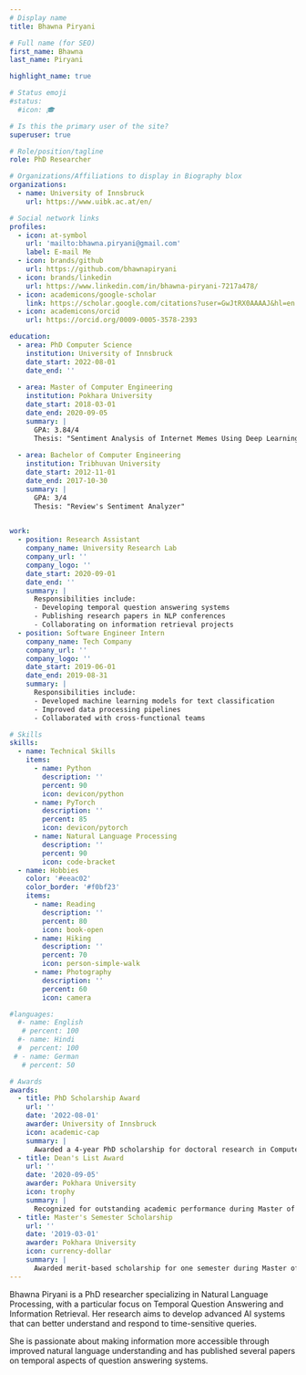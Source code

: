 ```yaml
---
# Display name
title: Bhawna Piryani

# Full name (for SEO)
first_name: Bhawna
last_name: Piryani

highlight_name: true

# Status emoji
#status:
  #icon: 🎓

# Is this the primary user of the site?
superuser: true

# Role/position/tagline
role: PhD Researcher

# Organizations/Affiliations to display in Biography blox
organizations:
  - name: University of Innsbruck
    url: https://www.uibk.ac.at/en/

# Social network links
profiles:
  - icon: at-symbol
    url: 'mailto:bhawna.piryani@gmail.com'
    label: E-mail Me
  - icon: brands/github
    url: https://github.com/bhawnapiryani
  - icon: brands/linkedin
    url: https://www.linkedin.com/in/bhawna-piryani-7217a478/
  - icon: academicons/google-scholar
    link: https://scholar.google.com/citations?user=GwJtRX0AAAAJ&hl=en
  - icon: academicons/orcid
    url: https://orcid.org/0009-0005-3578-2393

education:
  - area: PhD Computer Science
    institution: University of Innsbruck
    date_start: 2022-08-01
    date_end: ''
    
  - area: Master of Computer Engineering
    institution: Pokhara University
    date_start: 2018-03-01
    date_end: 2020-09-05
    summary: |
      GPA: 3.84/4  
      Thesis: "Sentiment Analysis of Internet Memes Using Deep Learning Approaches"
    
  - area: Bachelor of Computer Engineering
    institution: Tribhuvan University
    date_start: 2012-11-01
    date_end: 2017-10-30
    summary: |
      GPA: 3/4  
      Thesis: "Review's Sentiment Analyzer"
      

work:
  - position: Research Assistant
    company_name: University Research Lab
    company_url: ''
    company_logo: ''
    date_start: 2020-09-01
    date_end: ''
    summary: |
      Responsibilities include:
      - Developing temporal question answering systems
      - Publishing research papers in NLP conferences
      - Collaborating on information retrieval projects
  - position: Software Engineer Intern
    company_name: Tech Company
    company_url: ''
    company_logo: ''
    date_start: 2019-06-01
    date_end: 2019-08-31
    summary: |
      Responsibilities include:
      - Developed machine learning models for text classification
      - Improved data processing pipelines
      - Collaborated with cross-functional teams

# Skills
skills:
  - name: Technical Skills
    items:
      - name: Python
        description: ''
        percent: 90
        icon: devicon/python
      - name: PyTorch
        description: ''
        percent: 85
        icon: devicon/pytorch
      - name: Natural Language Processing
        description: ''
        percent: 90
        icon: code-bracket
  - name: Hobbies
    color: '#eeac02'
    color_border: '#f0bf23'
    items:
      - name: Reading
        description: ''
        percent: 80
        icon: book-open
      - name: Hiking
        description: ''
        percent: 70
        icon: person-simple-walk
      - name: Photography
        description: ''
        percent: 60
        icon: camera

#languages:
  #- name: English
   # percent: 100
  #- name: Hindi
  #  percent: 100
 # - name: German
   # percent: 50

# Awards
awards:
  - title: PhD Scholarship Award
    url: ''
    date: '2022-08-01'
    awarder: University of Innsbruck
    icon: academic-cap
    summary: |
      Awarded a 4-year PhD scholarship for doctoral research in Computer Science at the University of Innsbruck.
  - title: Dean's List Award
    url: ''
    date: '2020-09-05'
    awarder: Pokhara University
    icon: trophy
    summary: |
      Recognized for outstanding academic performance during Master of Computer Engineering program with a GPA of 3.84/4.
  - title: Master's Semester Scholarship
    url: ''
    date: '2019-03-01'
    awarder: Pokhara University
    icon: currency-dollar
    summary: |
      Awarded merit-based scholarship for one semester during Master of Computer Engineering program.
---
```


Bhawna Piryani is a PhD researcher specializing in Natural Language Processing, with a particular focus on Temporal Question Answering and Information Retrieval. Her research aims to develop advanced AI systems that can better understand and respond to time-sensitive queries.

She is passionate about making information more accessible through improved natural language understanding and has published several papers on temporal aspects of question answering systems.
